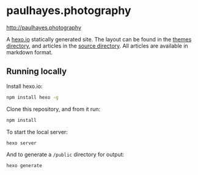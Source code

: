 # paulhayes.photography
http://paulhayes.photography

A [hexo.io](http://www.hexo.io) statically generated site. The layout can be found in the [themes directory](themes/paulhayes.photography), and articles in the [source directory](source/_posts). All articles are available in markdown format.

## Running locally

Install hexo.io:

```sh
npm install hexo -g
```

Clone this repository, and from it run:

```sh
npm install
```

To start the local server:

```sh
hexo server
```

And to generate a `/public` directory for output:

```sh
hexo generate
```
